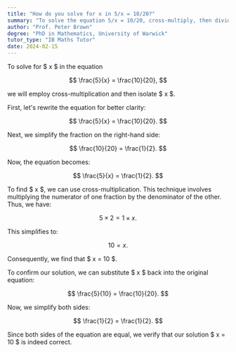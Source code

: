 ```yaml
---
title: "How do you solve for x in 5/x = 10/20?"
summary: "To solve the equation 5/x = 10/20, cross-multiply, then divide to isolate x."
author: "Prof. Peter Brown"
degree: "PhD in Mathematics, University of Warwick"
tutor_type: "IB Maths Tutor"
date: 2024-02-15
---
```


To solve for $ x $ in the equation 

$$ \frac{5}{x} = \frac{10}{20}, $$ 

we will employ cross-multiplication and then isolate $ x $.

First, let's rewrite the equation for better clarity:

$$ \frac{5}{x} = \frac{10}{20}. $$

Next, we simplify the fraction on the right-hand side:

$$ \frac{10}{20} = \frac{1}{2}. $$

Now, the equation becomes:

$$ \frac{5}{x} = \frac{1}{2}. $$

To find $ x $, we can use cross-multiplication. This technique involves multiplying the numerator of one fraction by the denominator of the other. Thus, we have:

$$ 5 \times 2 = 1 \times x. $$

This simplifies to:

$$ 10 = x. $$

Consequently, we find that $ x = 10 $.

To confirm our solution, we can substitute $ x $ back into the original equation:

$$ \frac{5}{10} = \frac{10}{20}. $$

Now, we simplify both sides:

$$ \frac{1}{2} = \frac{1}{2}. $$

Since both sides of the equation are equal, we verify that our solution $ x = 10 $ is indeed correct.
    